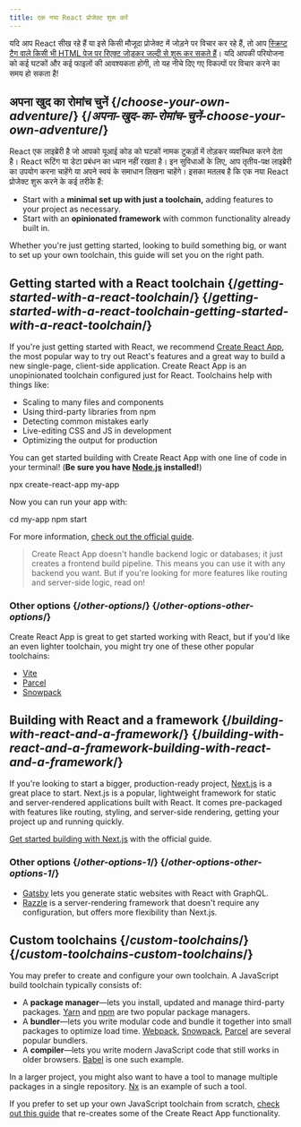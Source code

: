 ```yaml
---
title: एक नया React प्रोजेक्ट शुरू करें
---
```


<Intro>

यदि आप React सीख रहे हैं या इसे किसी मौजूदा प्रोजेक्ट में जोड़ने पर विचार कर रहे हैं, तो आप [स्क्रिप्ट टैग वाले किसी भी HTML पेज पर रिएक्ट जोड़कर जल्दी से शुरू कर सकते हैं](/learn/add-react-to-a-website)। यदि आपकी परियोजना को कई घटकों और कई फाइलों की आवश्यकता होगी, तो यह नीचे दिए गए विकल्पों पर विचार करने का समय हो सकता है!

</Intro>

## अपना खुद का रोमांच चुनें {/_choose-your-own-adventure_/} {/*अपना-खुद-का-रोमांच-चुनें-choose-your-own-adventure*/}

React एक लाइब्रेरी है जो आपको यूआई कोड को घटकों नामक टुकड़ों में तोड़कर व्यवस्थित करने देता है। React रूटिंग या डेटा प्रबंधन का ध्यान नहीं रखता है। इन सुविधाओं के लिए, आप तृतीय-पक्ष लाइब्रेरी का उपयोग करना चाहेंगे या अपने स्वयं के समाधान लिखना चाहेंगे। इसका मतलब है कि एक नया React प्रोजेक्ट शुरू करने के कई तरीके हैं:

- Start with a **minimal set up with just a toolchain,** adding features to your project as necessary.
- Start with an **opinionated framework** with common functionality already built in.

Whether you're just getting started, looking to build something big, or want to set up your own toolchain, this guide will set you on the right path.

## Getting started with a React toolchain {/_getting-started-with-a-react-toolchain_/} {/*getting-started-with-a-react-toolchain-getting-started-with-a-react-toolchain*/}

If you're just getting started with React, we recommend [Create React App](https://create-react-app.dev/), the most popular way to try out React's features and a great way to build a new single-page, client-side application. Create React App is an unopinionated toolchain configured just for React. Toolchains help with things like:

- Scaling to many files and components
- Using third-party libraries from npm
- Detecting common mistakes early
- Live-editing CSS and JS in development
- Optimizing the output for production

You can get started building with Create React App with one line of code in your terminal! (**Be sure you have [Node.js](https://nodejs.org/) installed!**)

<TerminalBlock>

npx create-react-app my-app

</TerminalBlock>

Now you can run your app with:

<TerminalBlock>

cd my-app
npm start

</TerminalBlock>

For more information, [check out the official guide](https://create-react-app.dev/docs/getting-started).

> Create React App doesn't handle backend logic or databases; it just creates a frontend build pipeline. This means you can use it with any backend you want. But if you're looking for more features like routing and server-side logic, read on!

### Other options {/_other-options_/} {/*other-options-other-options*/}

Create React App is great to get started working with React, but if you'd like an even lighter toolchain, you might try one of these other popular toolchains:

- [Vite](https://vitejs.dev/guide/)
- [Parcel](https://parceljs.org/)
- [Snowpack](https://www.snowpack.dev/tutorials/react)

## Building with React and a framework {/_building-with-react-and-a-framework_/} {/*building-with-react-and-a-framework-building-with-react-and-a-framework*/}

If you're looking to start a bigger, production-ready project, [Next.js](https://nextjs.org/) is a great place to start. Next.js is a popular, lightweight framework for static and server‑rendered applications built with React. It comes pre-packaged with features like routing, styling, and server-side rendering, getting your project up and running quickly.

[Get started building with Next.js](https://nextjs.org/docs/getting-started) with the official guide.

### Other options {/_other-options-1_/} {/*other-options-other-options-1*/}

- [Gatsby](https://www.gatsbyjs.org/) lets you generate static websites with React with GraphQL.
- [Razzle](https://razzlejs.org/) is a server-rendering framework that doesn't require any configuration, but offers more flexibility than Next.js.

## Custom toolchains {/_custom-toolchains_/} {/*custom-toolchains-custom-toolchains*/}

You may prefer to create and configure your own toolchain. A JavaScript build toolchain typically consists of:

- A **package manager**—lets you install, updated and manage third-party packages. [Yarn](https://yarnpkg.com/) and [npm](https://www.npmjs.com/) are two popular package managers.
- A **bundler**—lets you write modular code and bundle it together into small packages to optimize load time. [Webpack](https://webpack.js.org/), [Snowpack](https://www.snowpack.dev/), [Parcel](https://parceljs.org/) are several popular bundlers.
- A **compiler**—lets you write modern JavaScript code that still works in older browsers. [Babel](https://babeljs.io/) is one such example.

In a larger project, you might also want to have a tool to manage multiple packages in a single repository. [Nx](https://nx.dev/react) is an example of such a tool.

If you prefer to set up your own JavaScript toolchain from scratch, [check out this guide](https://blog.usejournal.com/creating-a-react-app-from-scratch-f3c693b84658) that re-creates some of the Create React App functionality.
